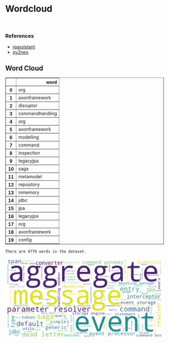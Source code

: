 # Wordcloud
<br>  

### References
- [jqassistant](https://jqassistant.org)
- [py2neo](https://py2neo.org/2021.1/)





## Word Cloud




<div>
<table border="1" class="dataframe">
  <thead>
    <tr style="text-align: right;">
      <th></th>
      <th>word</th>
    </tr>
  </thead>
  <tbody>
    <tr>
      <th>0</th>
      <td>org</td>
    </tr>
    <tr>
      <th>1</th>
      <td>axonframework</td>
    </tr>
    <tr>
      <th>2</th>
      <td>disruptor</td>
    </tr>
    <tr>
      <th>3</th>
      <td>commandhandling</td>
    </tr>
    <tr>
      <th>4</th>
      <td>org</td>
    </tr>
    <tr>
      <th>5</th>
      <td>axonframework</td>
    </tr>
    <tr>
      <th>6</th>
      <td>modelling</td>
    </tr>
    <tr>
      <th>7</th>
      <td>command</td>
    </tr>
    <tr>
      <th>8</th>
      <td>inspection</td>
    </tr>
    <tr>
      <th>9</th>
      <td>legacyjpa</td>
    </tr>
    <tr>
      <th>10</th>
      <td>saga</td>
    </tr>
    <tr>
      <th>11</th>
      <td>metamodel</td>
    </tr>
    <tr>
      <th>12</th>
      <td>repository</td>
    </tr>
    <tr>
      <th>13</th>
      <td>inmemory</td>
    </tr>
    <tr>
      <th>14</th>
      <td>jdbc</td>
    </tr>
    <tr>
      <th>15</th>
      <td>jpa</td>
    </tr>
    <tr>
      <th>16</th>
      <td>legacyjpa</td>
    </tr>
    <tr>
      <th>17</th>
      <td>org</td>
    </tr>
    <tr>
      <th>18</th>
      <td>axonframework</td>
    </tr>
    <tr>
      <th>19</th>
      <td>config</td>
    </tr>
  </tbody>
</table>
</div>



    There are 4779 words in the dataset.



    
![png](Wordcloud_files/Wordcloud_10_1.png)
    

